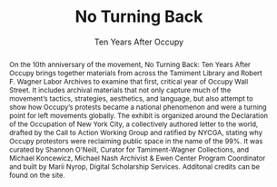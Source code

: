 ---
pid: occupy
done: true
title: No Turning Back
subtitle: Ten Years After Occupy
featured: true
category: Other
tags:
- exhibition
cohort_year: '2021'
abstract: 'On the 10th anniversary of the movement, No Turning Back: Ten Years After
  Occupy brings together materials from across the Tamiment Library and Robert F.
  Wagner Labor Archives to examine that first, critical year of Occupy Wall Street.
  It includes archival materials that not only capture much of the movement’s tactics,
  strategies, aesthetics, and language, but also attempt to show how Occupy’s protests
  became a national phenomenon and were a turning point for left movements globally.
  The exhibit is organized around the Declaration of the Occupation of New York City,
  a collectively authored letter to the world, drafted by the Call to Action Working
  Group and ratified by NYCGA, stating why Occupy protestors were reclaiming public
  space in the name of the 99%. It was curated by Shannon O''Neill, Curator for Tamiment-Wagner
  Collections, and Michael Koncewicz, Michael Nash Archivist & Ewen Center Program
  Coordinator and built by Marii Nyrop, Digital Scholarship Services. Additonal credits
  can be found on the site.'
limerick: |-
  Downtown, revolutionaries poured
  Through Zucotti, and archivists stored
  Their papers. Now this Wax site's
  All there is (no wealth tax, right?)
  Because Occupy's got Thermidor'ed.
pis:
- nyrop
link: https://specialcollections.hosting.nyu.edu/exhibitions/occupy/
image: occupy.jpg
original_img: https://image1.dlib.nyu.edu:8183/iiif/2/photo%2Ftamwag_tam630_cuid34928%2Ftamwag_tam630_cuid34928_n000001_d.jp2/full/800,/0/default.jpg
hero_image: "/media/projects/occupy.jpg"
order: '011'
layout: project
---